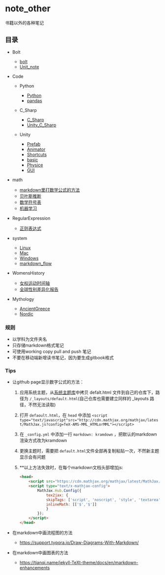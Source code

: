 # note_other
书籍以外的各种笔记

## 目录

- Bolt
  - [bolt](https://8ku.github.io/note_other/bolt/bolt)
  - [Unit_note ](https://8ku.github.io/note_other/bolt/Unit_note)

- Code

  - Python
    - [Python](https://8ku.github.io/note_other/Python/Python)
    - [pandas](https://8ku.github.io/note_other/Python/pandas)
  - C_Sharp
    - [C_Sharp](https://8ku.github.io/note_other/C_Sharp/C_Sharp)
    - [Unity_C_Sharp](https://8ku.github.io/note_other/C_Sharp/Unity_C_Sharp)
  - Unity

    - [Prefab](https://8ku.github.io/note_other/Unity/Prefab)
    - [Animator](https://8ku.github.io/note_other/Unity/Animator)
    - [Shortcuts](https://8ku.github.io/note_other/Unity/Shortcuts)
    - [basic](https://8ku.github.io/note_other/Unity/basic)
    - [Physice](https://8ku.github.io/note_other/Unity/Physics)
    - [GUI](https://8ku.github.io/note_other/Unity/GUI)

- math

  - [markdown里打数学公式的方法](https://8ku.github.io/note_other/math/markdown里打数学公式的方法 )
  - [贝叶斯推断](https://8ku.github.io/note_other/math/贝叶斯推断)
  - [数学符号表](https://8ku.github.io/note_other/math/数学符号表)
  - [机器学习](https://8ku.github.io/note_other/math/机器学习)

- RegularExpression

  - [正则表达式](https://8ku.github.io/note_other/RegularExpression/正则表达式 )

- system

  - [Linux](https://8ku.github.io/note_other/system/Linux)
  - [Mac](https://8ku.github.io/note_other/system/Mac)
  - [Windows](https://8ku.github.io/note_other/system/Windows)
  - [markdown_flow](https://8ku.github.io/note_other/system/markdown_flow)

- WomensHistory

  - [女权运动时间轴](https://8ku.github.io/note_other/WomensHistory/feminism_timeline.html)
  - [全球性别差异化报告](https://8ku.github.io/note_other/WomensHistory/GlobalGenderGap)
  
- Mythology

  - [AncientGreece](https://8ku.github.io/note_other/mythology/AncientGreece/ancientgreece)
  - [Nordic](https://8ku.github.io/note_other/mythology/Nordic/nordic)

  

### 规则

- 以学科为文件夹名
- 只存储markdown格式笔记
- 可使用working copy pull and push 笔记
- 不要在移动端新增读书笔记，因为要生成gitbook格式

### Tips

- 让github page显示数字公式的方法：
  1. 应用系统主题，从[系统主题库](https://pages.github.com/themes/)中拷贝 defalt.html 文件到自己的仓库下，路径为 `/_layouts/default.html`(自己仓库也需要建立同样的 _layouts 路径，不然无法读取)
  
  2. 打开 `defaoult.html`，在 `head` 中添加 `<script type="text/javascript"src="http://cdn.mathjax.org/mathjax/latest/MathJax.js?config=TeX-AMS-MML_HTMLorMML"></script>`
  
  3. 在 `_config.yml` 中添加一行 `markdown: kramdown` ，把默认的markdown渲染方式改为kramdown
  
  4. 更换主题时，需要把 `default.html`文件全部再复制粘贴一次，不然新主题显示会有问题
  
  5. **以上方法失效时，在每个markdown文档头部增加js:
  
     ```html
     <head>
         <script src="https://cdn.mathjax.org/mathjax/latest/MathJax.js?config=TeX-AMS-MML_HTMLorMML" type="text/javascript"></script>
         <script type="text/x-mathjax-config">
             MathJax.Hub.Config({
                 tex2jax: {
                 skipTags: ['script', 'noscript', 'style', 'textarea', 'pre'],
                 inlineMath: [['$','$']]
                 }
             });
         </script>
     </head>
     ```
  
- 在markdown中画流程图的方法
  
  - https://support.typora.io/Draw-Diagrams-With-Markdown/
- 在markdown中画图表的方法
  
  - https://tianqi.name/jekyll-TeXt-theme/docs/en/markdown-enhancements

